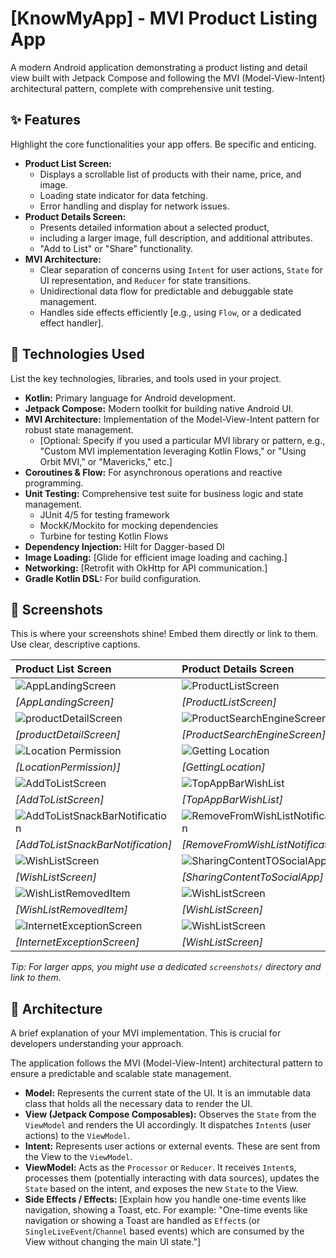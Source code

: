 # [KnowMyApp] - MVI Product Listing App

A modern Android application demonstrating a product listing and detail view built with Jetpack Compose and following the MVI (Model-View-Intent) architectural pattern, complete with comprehensive unit testing.

## ✨ Features

Highlight the core functionalities your app offers. Be specific and enticing.

* **Product List Screen:**
    * Displays a scrollable list of products with their name, price, and image.
    * Loading state indicator for data fetching.
    * Error handling and display for network issues.
* **Product Details Screen:**
    * Presents detailed information about a selected product,
    *  including a larger image, full description, and additional attributes.
    * "Add to List" or "Share" functionality.
* **MVI Architecture:**
    * Clear separation of concerns using `Intent` for user actions, `State` for UI representation, and `Reducer` for state transitions.
    * Unidirectional data flow for predictable and debuggable state management.
    * Handles side effects efficiently [e.g., using `Flow`, or a dedicated effect handler].

## 🚀 Technologies Used

List the key technologies, libraries, and tools used in your project.

* **Kotlin:** Primary language for Android development.
* **Jetpack Compose:** Modern toolkit for building native Android UI.
* **MVI Architecture:** Implementation of the Model-View-Intent pattern for robust state management.
    * [Optional: Specify if you used a particular MVI library or pattern, e.g., "Custom MVI implementation leveraging Kotlin Flows," or "Using Orbit MVI," or "Mavericks," etc.]
* **Coroutines & Flow:** For asynchronous operations and reactive programming.
* **Unit Testing:** Comprehensive test suite for business logic and state management.
    * JUnit 4/5 for testing framework
    * MockK/Mockito for mocking dependencies
    * Turbine for testing Kotlin Flows
* **Dependency Injection:** Hilt for Dagger-based DI
* **Image Loading:** [Glide for efficient image loading and caching.]
* **Networking:** [Retrofit with OkHttp for API communication.]
* **Gradle Kotlin DSL:** For build configuration.

## 📸 Screenshots

This is where your screenshots shine! Embed them directly or link to them. Use clear, descriptive captions.

| Product List Screen                                     | Product Details Screen                                  |
| :------------------------------------------------------ | :------------------------------------------------------ |
| ![AppLandingScreen](screenshots/AppLandingScreen.png)|![ProductListScreen](screenshots/ProductListScreen.png) |
| *[AppLandingScreen]* | *[ProductListScreen]* |
| ![productDetailScreen](screenshots/productDetailScreen.png)|![ProductSearchEngineScreen](screenshots/ProductSearchEngineScreen.png) |
| *[productDetailScreen]* | *[ProductSearchEngineScreen]* |
| ![Location Permission](screenshots/LocationPermission.png)|![Getting Location](screenshots/GettingLocation.png) |
| *[LocationPermission)]* | *[GettingLocation]* |
| ![AddToListScreen](screenshots/AddToListScreen.png)|![TopAppBarWishList](screenshots/TopAppBarWishList.png) |
| *[AddToListScreen]* | *[TopAppBarWishList]* |
| ![AddToListSnackBarNotification](screenshots/AddToListSnackBarNotification.png)|![RemoveFromWishListNotification](screenshots/RemoveFromWishListNotification.png) |
| *[AddToListSnackBarNotification]* | *[RemoveFromWishListNotification]* |
| ![WishListScreen](screenshots/WishListScreen.png)|![SharingContentTOSocialApp](screenshots/SharingContentToSocialApp.png) |
| *[WishListScreen]* | *[SharingContentToSocialApp]* |
| ![WishListRemovedItem](screenshots/WishListRemovedItem.png)|![WishListScreen](screenshots/WishListScreen.png) |
| *[WishListRemovedItem]* | *[WishListScreen]* |
| ![InternetExceptionScreen](screenshots/InternetExceptionScreen.png)|![WishListScreen](screenshots/WishListScreen.png) |
| *[InternetExceptionScreen]* | *[WishListScreen]* |


*Tip: For larger apps, you might use a dedicated `screenshots/` directory and link to them.*

## 📐 Architecture

A brief explanation of your MVI implementation. This is crucial for developers understanding your approach.

The application follows the MVI (Model-View-Intent) architectural pattern to ensure a predictable and scalable state management.

* **Model:** Represents the current state of the UI. It is an immutable data class that holds all the necessary data to render the UI.
* **View (Jetpack Compose Composables):** Observes the `State` from the `ViewModel` and renders the UI accordingly. It dispatches `Intent`s (user actions) to the `ViewModel`.
* **Intent:** Represents user actions or external events. These are sent from the View to the `ViewModel`.
* **ViewModel:** Acts as the `Processor` or `Reducer`. It receives `Intent`s, processes them (potentially interacting with data sources), updates the `State` based on the intent, and exposes the new `State` to the View.
* **Side Effects / Effects:** [Explain how you handle one-time events like navigation, showing a Toast, etc. For example: "One-time events like navigation or showing a Toast are handled as `Effect`s (or `SingleLiveEvent`/`Channel` based events) which are consumed by the View without changing the main UI state."]
